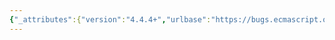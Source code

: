 ```yaml
---
{"_attributes":{"version":"4.4.4+","urlbase":"https://bugs.ecmascript.org/","maintainer":"dherman@mozilla.com"},"bug":{"bug_id":1651,"creation_ts":"2013-07-31 02:31:00 -0700","short_desc":"15.1.4: WeakSet not exposed as constructor property on global object","delta_ts":"2013-08-23 08:22:00 -0700","product":"Draft for 6th Edition","component":"technical issue","version":"Rev 16: July 15, 2013 Draft","rep_platform":"All","op_sys":"All","bug_status":"RESOLVED","resolution":"FIXED","priority":"Normal","bug_severity":"normal","everconfirmed":true,"reporter":{"uid":"andrebargull","name":"André Bargull"},"assigned_to":{"uid":"allen","name":"Allen Wirfs-Brock"},"long_desc":[{"commentid":4625,"comment_count":0,"who":{"uid":"andrebargull","name":"André Bargull"},"bug_when":"2013-07-31 02:31:00 -0700","thetext":"Map, WeakMap and Set are listed in 15.1.4 as constructor properties of the global object, but WeakSet is not."},{"commentid":4969,"comment_count":1,"who":{"uid":"allen","name":"Allen Wirfs-Brock"},"bug_when":"2013-08-18 13:42:35 -0700","thetext":"fixed in rev17 editor's draft"},{"commentid":5023,"comment_count":2,"who":{"uid":"allen","name":"Allen Wirfs-Brock"},"bug_when":"2013-08-23 08:22:00 -0700","thetext":"fixed in rev17, August 23, 2013 draft"}]}}
---
```

